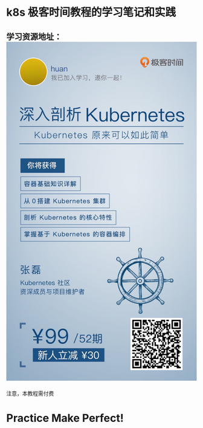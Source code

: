 # k8s 极客时间教程的学习笔记和实践 

## 学习资源地址：![深入剖析Kubernetes(https://time.geekbang.org/column/116)](./cover.jpg)

注意，本教程需付费

# Practice Make Perfect!
